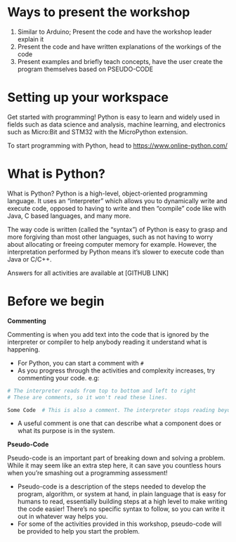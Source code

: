 # Ways to present the workshop
1. Similar to Arduino; Present the code and have the workshop leader explain it
2. Present the code and have written explanations of the workings of the code
3. Present examples and briefly teach concepts, have the user create the program themselves based on PSEUDO-CODE

# Setting up your workspace
Get started with programming! Python is easy to learn and widely used in fields such as data science and analysis, machine learning, and electronics such as Micro:Bit and STM32 with the MicroPython extension.

To start programming with Python, head to https://www.online-python.com/

# What is Python?
What is Python? Python is a high-level, object-oriented programming language. It uses an “interpreter” which allows you to dynamically write and execute code, opposed to having to write and then “compile” code like with Java, C based languages, and many more.

The way code is written (called the “syntax”) of Python is easy to grasp and more forgiving than most other languages, such as not having to worry about allocating or freeing computer memory for example. However, the interpretation performed by Python means it’s slower to execute code than Java or C/C++.

Answers for all activities are available at [GITHUB LINK]

# Before we begin
**Commenting**

Commenting is when you add text into the code that is ignored by the interpreter or compiler to help anybody reading it understand what is happening.
- For Python, you can start a comment with `#`
- As you progress through the activities and complexity increases, try commenting your code. e.g:
 ```Python
# The interpreter reads from top to bottom and left to right
# These are comments, so it won't read these lines.

Some Code  # This is also a comment. The interpreter stops reading beyond the #
 ```
- A useful comment is one that can describe what a component does or what its purpose is in the system.

**Pseudo-Code**

Pseudo-code is an important part of breaking down and solving a problem. While it may seem like an extra step here, it can save you countless hours when you’re smashing out a programming assessment!
- Pseudo-code is a description of the steps needed to develop the program, algorithm, or system at hand, in plain language that is easy for humans to read, essentially building steps at a high level to make writing the code easier! There’s no specific syntax to follow, so you can write it out in whatever way helps you. 
- For some of the activities provided in this workshop, pseudo-code will be provided to help you start the problem.
